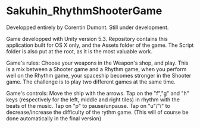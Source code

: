 # Sakuhin_RhythmShooterGame

Developped entirely by Corentin Dumont.
Still under development.

Game developped with Unity version 5.3.
Repository contains this application built for OS X only, and the Assets folder of the game.
The Script folder is also put at the root, as it is the most valuable work.

Game's rules:
Choose your weapons in the Weapon's shop, and play. This is a mix between a Shooter game and a Rhythm game, when you perform well on the Rhythm game, your spaceship becomes stronger in the Shooter game. The challenge is to play two different games at the same time.

Game's controls:
Move the ship with the arrows.
Tap on the "f","g" and "h" keys (respectively for the left, middle and right tiles) in rhythm with the beats of the music. 
Tap on "p" to pause/unpause.
Tap on "u"/"i" to decrease/increase the difficulty of the rythm game. (This will of course be done automatically in the final version)
